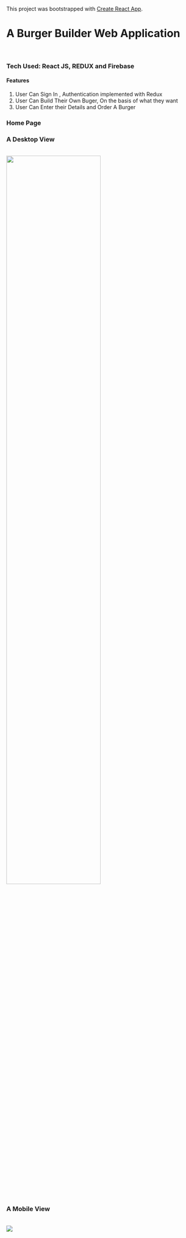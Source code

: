 This project was bootstrapped with [Create React App](https://github.com/facebook/create-react-app).

<h1>A Burger Builder Web Application</h1>
<br/>
<h3>Tech Used: React JS, REDUX and Firebase </h3>
<h4>Features</h4>
<ol>
<li> User Can Sign In , Authentication implemented with Redux </li>
<li> User Can Build Their Own Buger, On the basis of what they want </li>
<li> User Can Enter their Details and Order A Burger </li> 
</ol>
<h3>Home Page</h3>
<h3> A Desktop View </h3>
<br>
<img align="center"  src="https://bzfncq.dm.files.1drv.com/y4mlJ9vkCr3mg3Q1YN10VMhBLm3hrP4ov90io3spttajxtfzRhYKJ7lRaL8NWZBMCrtmDFgutzJTaYRNCNOz1khIE7u5tHwm4YaGEC27iv6dX7ba4PWsjSaqPulLp1vbssRtUjAwEPPAeUr1TwZRPnW03K52XXzcksegwIZ-eTN90xOE7rPQyfLYAB36WRxvK3i4uJa4i9lN74T_ZrEqpv2iw?width=1308&height=835&cropmode=none" width="70%"/>
<h3>A Mobile View </h3>
<br>
   <img align="center" src="https://dnisng.dm.files.1drv.com/y4mvrazBcK9oyOGDCKy03jEj8C_jcixP0cBRXyC5kerZ5Q-4VrGeYXpM1M2rYkmqg0q-oPXUHsoL4YMyWgIlkQwKc-3QxTIoeoVvkY9tIEcSsNAJxdqBW5NfsEsOtZbYktWLSiQ3QWteGddJORtocbeiGn7Lpb0_XFhCNZlDzHMWswpcRxF8oMhSyQ8tY2u3v9bFcbrtPv--giR2S7uJ3s7ug?width=352&height=647&cropmode=none"  />







